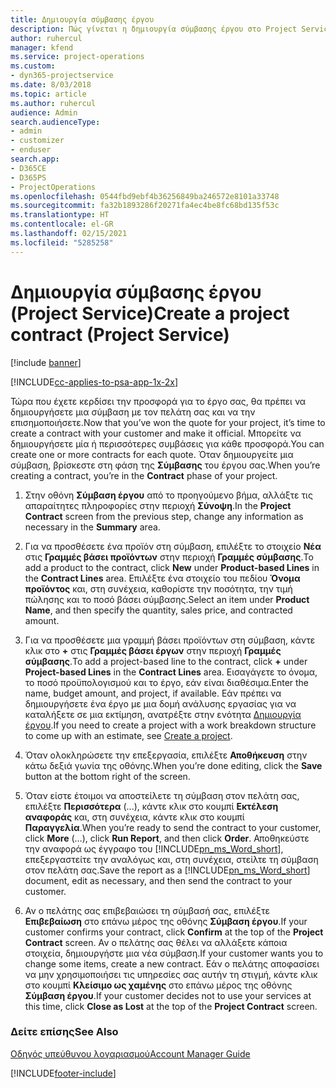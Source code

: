 ```yaml
---
title: Δημιουργία σύμβασης έργου
description: Πώς γίνεται η δημιουργία σύμβασης έργου στο Project Service
author: ruhercul
manager: kfend
ms.service: project-operations
ms.custom:
- dyn365-projectservice
ms.date: 8/03/2018
ms.topic: article
ms.author: ruhercul
audience: Admin
search.audienceType:
- admin
- customizer
- enduser
search.app:
- D365CE
- D365PS
- ProjectOperations
ms.openlocfilehash: 0544fbd9ebf4b36256849ba246572e8101a33748
ms.sourcegitcommit: fa32b1893286f20271fa4ec4be8fc68bd135f53c
ms.translationtype: HT
ms.contentlocale: el-GR
ms.lasthandoff: 02/15/2021
ms.locfileid: "5285258"
---
```

# <a name="create-a-project-contract-project-service"></a><span data-ttu-id="cb672-103">Δημιουργία σύμβασης έργου (Project Service)</span><span class="sxs-lookup"><span data-stu-id="cb672-103">Create a project contract (Project Service)</span></span>

[!include [banner](../includes/psa-now-project-operations.md)]

[!INCLUDE[cc-applies-to-psa-app-1x-2x](../includes/cc-applies-to-psa-app-1x-2x.md)]

<span data-ttu-id="cb672-104">Τώρα που έχετε κερδίσει την προσφορά για το έργο σας, θα πρέπει να δημιουργήσετε μια σύμβαση με τον πελάτη σας και να την επισημοποιήσετε.</span><span class="sxs-lookup"><span data-stu-id="cb672-104">Now that you’ve won the quote for your project, it’s time to create a contract with your customer and make it official.</span></span> <span data-ttu-id="cb672-105">Μπορείτε να δημιουργήσετε μία ή περισσότερες συμβάσεις για κάθε προσφορά.</span><span class="sxs-lookup"><span data-stu-id="cb672-105">You can create one or more contracts for each quote.</span></span> <span data-ttu-id="cb672-106">Όταν δημιουργείτε μια σύμβαση, βρίσκεστε στη φάση της **Σύμβασης** του έργου σας.</span><span class="sxs-lookup"><span data-stu-id="cb672-106">When you’re creating a contract, you’re in the **Contract** phase of your project.</span></span>  
  
1. <span data-ttu-id="cb672-107">Στην οθόνη **Σύμβαση έργου** από το προηγούμενο βήμα, αλλάξτε τις απαραίτητες πληροφορίες στην περιοχή **Σύνοψη**.</span><span class="sxs-lookup"><span data-stu-id="cb672-107">In the **Project Contract** screen from the previous step, change any information as necessary in the **Summary** area.</span></span>  
  
2. <span data-ttu-id="cb672-108">Για να προσθέσετε ένα προϊόν στη σύμβαση, επιλέξτε το στοιχείο **Νέα** στις **Γραμμές βάσει προϊόντων** στην περιοχή **Γραμμές σύμβασης**.</span><span class="sxs-lookup"><span data-stu-id="cb672-108">To add a product to the contract, click **New** under **Product-based Lines** in the **Contract Lines** area.</span></span> <span data-ttu-id="cb672-109">Επιλέξτε ένα στοιχείο του πεδίου **Όνομα προϊόντος** και, στη συνέχεια, καθορίστε την ποσότητα, την τιμή πώλησης και το ποσό βάσει σύμβασης.</span><span class="sxs-lookup"><span data-stu-id="cb672-109">Select an item under **Product Name**, and then specify the quantity, sales price, and contracted amount.</span></span>  
  
3. <span data-ttu-id="cb672-110">Για να προσθέσετε μια γραμμή βάσει προϊόντων στη σύμβαση, κάντε κλικ στο **+** στις **Γραμμές βάσει έργων** στην περιοχή **Γραμμές σύμβασης**.</span><span class="sxs-lookup"><span data-stu-id="cb672-110">To add a project-based line to the contract, click **+** under **Project-based Lines** in the **Contract Lines** area.</span></span> <span data-ttu-id="cb672-111">Εισαγάγετε το όνομα, το ποσό προϋπολογισμού και το έργο, εάν είναι διαθέσιμα.</span><span class="sxs-lookup"><span data-stu-id="cb672-111">Enter the name, budget amount, and project, if available.</span></span> <span data-ttu-id="cb672-112">Εάν πρέπει να δημιουργήσετε ένα έργο με μια δομή ανάλυσης εργασίας για να καταλήξετε σε μια εκτίμηση, ανατρέξτε στην ενότητα [Δημιουργία έργου](../psa/create-project.md).</span><span class="sxs-lookup"><span data-stu-id="cb672-112">If you need to create a project with a work breakdown structure to come up with an estimate, see [Create a project](../psa/create-project.md).</span></span>  
  
4. <span data-ttu-id="cb672-113">Όταν ολοκληρώσετε την επεξεργασία, επιλέξτε **Αποθήκευση** στην κάτω δεξιά γωνία της οθόνης.</span><span class="sxs-lookup"><span data-stu-id="cb672-113">When you’re done editing, click the **Save** button at the bottom right of the screen.</span></span>  
  
5. <span data-ttu-id="cb672-114">Όταν είστε έτοιμοι να αποστείλετε τη σύμβαση στον πελάτη σας, επιλέξτε **Περισσότερα** (...), κάντε κλικ στο κουμπί **Εκτέλεση αναφοράς** και, στη συνέχεια, κάντε κλικ στο κουμπί **Παραγγελία**.</span><span class="sxs-lookup"><span data-stu-id="cb672-114">When you’re ready to send the contract to your customer, click **More** (…), click **Run Report**, and then click **Order**.</span></span> <span data-ttu-id="cb672-115">Αποθηκεύστε την αναφορά ως έγγραφο του [!INCLUDE[pn_ms_Word_short](../includes/pn-ms-word-short.md)], επεξεργαστείτε την αναλόγως και, στη συνέχεια, στείλτε τη σύμβαση στον πελάτη σας.</span><span class="sxs-lookup"><span data-stu-id="cb672-115">Save the report as a [!INCLUDE[pn_ms_Word_short](../includes/pn-ms-word-short.md)] document, edit as necessary, and then send the contract to your customer.</span></span>  
  
6. <span data-ttu-id="cb672-116">Αν ο πελάτης σας επιβεβαιώσει τη σύμβασή σας, επιλέξτε **Επιβεβαίωση** στο επάνω μέρος της οθόνης **Σύμβαση έργου**.</span><span class="sxs-lookup"><span data-stu-id="cb672-116">If your customer confirms your contract, click **Confirm** at the top of the **Project Contract** screen.</span></span> <span data-ttu-id="cb672-117">Αν ο πελάτης σας θέλει να αλλάξετε κάποια στοιχεία, δημιουργήστε μια νέα σύμβαση.</span><span class="sxs-lookup"><span data-stu-id="cb672-117">If your customer wants you to change some items, create a new contract.</span></span> <span data-ttu-id="cb672-118">Εάν ο πελάτης αποφασίσει να μην χρησιμοποιήσει τις υπηρεσίες σας αυτήν τη στιγμή, κάντε κλικ στο κουμπί **Κλείσιμο ως χαμένης** στο επάνω μέρος της οθόνης **Σύμβαση έργου**.</span><span class="sxs-lookup"><span data-stu-id="cb672-118">If your customer decides not to use your services at this time, click **Close as Lost** at the top of the **Project Contract** screen.</span></span>  
  
### <a name="see-also"></a><span data-ttu-id="cb672-119">Δείτε επίσης</span><span class="sxs-lookup"><span data-stu-id="cb672-119">See Also</span></span>  
 [<span data-ttu-id="cb672-120">Οδηγός υπεύθυνου λογαριασμού</span><span class="sxs-lookup"><span data-stu-id="cb672-120">Account Manager Guide</span></span>](../psa/account-manager-guide.md)


[!INCLUDE[footer-include](../includes/footer-banner.md)]